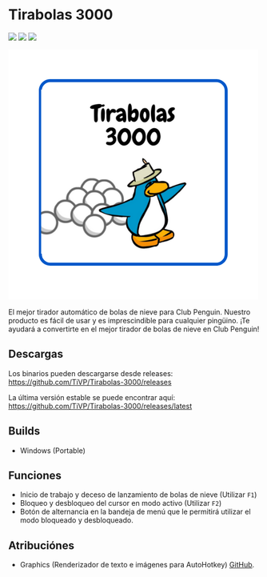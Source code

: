 # Tirabolas 3000
[![](https://badgen.net/github/release/TiVP/Tirabolas-3000?label=Última+publicación)][releases]
[![](https://badgen.net/github/assets-dl//TiVP/Tirabolas-3000?label=Descargas+de+la+última+versión)][latestreleases]
[![](https://badgen.net/github/license/TiVP/Tirabolas-3000?label=Licencia)][license]

[![Imagen][preview_image]][preview_image_url]

El mejor tirador automático de bolas de nieve para Club Penguin. Nuestro producto es fácil de usar y es imprescindible para cualquier pingüino. ¡Te ayudará a convertirte en el mejor tirador de bolas de nieve en Club Penguin!

## Descargas
Los binarios pueden descargarse desde releases: https://github.com/TiVP/Tirabolas-3000/releases

La última versión estable se puede encontrar aquí: https://github.com/TiVP/Tirabolas-3000/releases/latest

## Builds
* Windows (Portable)

## Funciones
* Inicio de trabajo y deceso de lanzamiento de bolas de nieve (Utilizar `F1`)
* Bloqueo y desbloqueo del cursor en modo activo (Utilizar `F2`)
* Botón de alternancia en la bandeja de menú que le permitirá utilizar el modo bloqueado y desbloqueado.

## Atribuciónes
* Graphics (Renderizador de texto e imágenes para AutoHotkey) [GitHub](https://github.com/iseahound/Graphics).

[//]: # (LINKS)
[releases]: https://github.com/TiVP/Tirabolas-3000/releases
[latestreleases]: https://github.com/TiVP/Tirabolas-3000/releases/latest
[license]: https://github.com/TiVP/Tirabolas-3000/license
[preview_image]: https://github.com/TiVP/Tirabolas-3000/blob/main/Resources/Tirabolas.png
[preview_image_url]: https://github.com/TiVP/Tirabolas-3000/blob/main/Resources/Tirabolas.png
